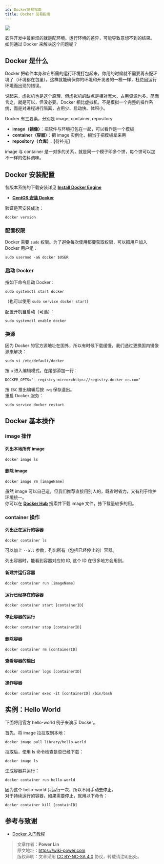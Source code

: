 ```yaml
---
id: Docker简易指南
title: Docker 简易指南
---
```


![](https://wiki-media-1253965369.cos.ap-guangzhou.myqcloud.com/img/20210116153041.png)

软件开发中最麻烦的就是配环境。运行环境的差异，可能导致意想不到的结果。  
如何通过 Docker 来解决这个问题呢？

## Docker 是什么

Docker 把软件本身和它所需的运行环境打包起来，你用的时候就不需要再去配环境了（环境都在包里），这样就能确保你的环境和开发者的一模一样，杜绝因运行环境而出现的错误。

说起来，虚拟机也是这个原理，但虚拟机的缺点是相对庞大、占用资源也多。简而言之，就是可以，但没必要。Docker 相比虚拟机，不是模拟一个完整的操作系统，而是对进程进行隔离，占用少、启动快、体积小。

Docker 有三要素，分别是 image, container, repository.

- **image（镜像）**：把软件与环境打包在一起，可以看作是一个模板
- **container（容器）**：把 image 实例化，相当于把模板拿来用
- **repository（仓库）**：【待补充】

image 与 container 是一对多的关系，就是同一个模子印多个饼，每个饼可以加不一样的佐料调味。

## Docker 安装配置

各版本系统的下载安装详见 [**Install Docker Engine**](https://docs.docker.com/engine/install/)

- [**CentOS 安装 Docker**](https://wiki-power.com/unlist/CentOS%E5%AE%89%E8%A3%85Docker)

验证是否安装成功：

```shell
docker version
```

### 配置权限

Docker 需要 `sudo` 权限。为了避免每次使用都要获取权限，可以把用户加入 Docker 用户组：

```shell
sudo usermod -aG docker $USER
```

### 启动 Docker

按如下命令启动 Docker：

```shell
sudo systemctl start docker
```

（也可以使用 `sudo service docker start`）

配置开机自启动（可选）：

```shell
sudo systemctl enable docker
```

### 换源

因为 Docker 的官方源地址在国外，所以有时候下载缓慢，我们通过更换国内镜像源来解决：

```shell
sudo vi /etc/default/docker
```

按 `a` 进入编辑模式，在尾部添加一行：

```
DOCKER_OPTS="--registry-mirror=https://registry.docker-cn.com"
```

按 `ESC` 推出编辑后按 `:wq` 保存退出。  
重启 Docker 服务：

```shell
sudo service docker restart
```

## Docker 基本操作

### image 操作

#### 列出本地所有 image

```shell
docker image ls
```

#### 删除 image

```shell
docker image rm [imageName]
```

虽然 image 可以自己造，但我们推荐直接用别人的，既省时省力，又有利于维护环境统一。  
你可以在 [**Docker Hub**](https://hub.docker.com/) 搜索并下载 image 文件，拣下载量较多的用。

### container 操作

#### 列出正在运行的容器

```shell
docker container ls
```

可以加上 `--all` 参数，列出所有（包括已经停止的）容器。

列出容器时，能看到容器对应的 ID, 这个 ID 在很多地方会用到。

#### 新建并运行容器

```shell
docker container run [imageName]
```

#### 运行已经存在的容器

```shell
docker container start [containerID]
```

#### 停止容器的运行

```shell
docker container stop [containerID]
```

#### 删除容器

```shell
docker container rm [containerID]
```

#### 查看容器的输出

```shell
docker container logs [containerID]
```

#### 操作容器

```shell
docker container exec -it [containerID] /bin/bash
```

## 实例：Hello World

下面将用官方 hello-world 例子来演示 Docker。

首先，将 image 拉拉取到本地：

```shell
docker image pull library/hello-world
```

拉取后，使用 ls 命令检查是否已经下载：

```shell
docker image ls
```

生成容器并运行：

```shell
docker container run hello-world
```

因为这个 hello-world 只运行一次，所以不用手动去停止。  
对于持续运行的容器，如果需要停止，就用以下命令：

```shell
docker container kill [containID]
```

## 参考与致谢

- [Docker 入门教程](http://www.ruanyifeng.com/blog/2018/02/docker-tutorial.html)



> 文章作者：**Power Lin**  
> 原文地址：<https://wiki-power.com>  
> 版权声明：文章采用 [CC BY-NC-SA 4.0](https://creativecommons.org/licenses/by/4.0/deed.zh) 协议，转载请注明出处。
